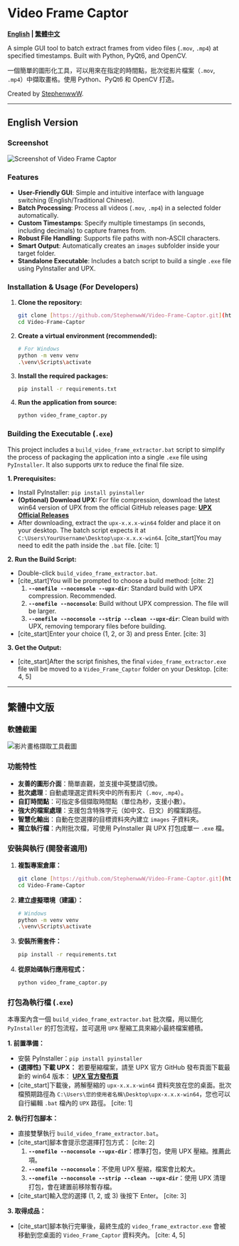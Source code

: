 # Video Frame Captor

**[English](#english-version) | [繁體中文](#繁體中文版)**

A simple GUI tool to batch extract frames from video files (`.mov`, `.mp4`) at specified timestamps. Built with Python, PyQt6, and OpenCV.

一個簡單的圖形化工具，可以用來在指定的時間點，批次從影片檔案（`.mov`, `.mp4`）中擷取畫格。使用 Python、PyQt6 和 OpenCV 打造。

Created by [StephenwwW](https://github.com/StephenwwW).

---

## English Version

### Screenshot

![Screenshot of Video Frame Captor](images/screenshot.png)

### Features

-   **User-Friendly GUI**: Simple and intuitive interface with language switching (English/Traditional Chinese).
-   **Batch Processing**: Process all videos (`.mov`, `.mp4`) in a selected folder automatically.
-   **Custom Timestamps**: Specify multiple timestamps (in seconds, including decimals) to capture frames from.
-   **Robust File Handling**: Supports file paths with non-ASCII characters.
-   **Smart Output**: Automatically creates an `images` subfolder inside your target folder.
-   **Standalone Executable**: Includes a batch script to build a single `.exe` file using PyInstaller and UPX.

### Installation & Usage (For Developers)

1.  **Clone the repository:**
    ```bash
    git clone [https://github.com/StephenwwW/Video-Frame-Captor.git](https://github.com/StephenwwW/Video-Frame-Captor.git)
    cd Video-Frame-Captor
    ```

2.  **Create a virtual environment (recommended):**
    ```bash
    # For Windows
    python -m venv venv
    .\venv\Scripts\activate
    ```

3.  **Install the required packages:**
    ```bash
    pip install -r requirements.txt
    ```

4.  **Run the application from source:**
    ```bash
    python video_frame_captor.py
    ```

### Building the Executable (`.exe`)

This project includes a `build_video_frame_extractor.bat` script to simplify the process of packaging the application into a single `.exe` file using `PyInstaller`. It also supports `UPX` to reduce the final file size.

**1. Prerequisites:**
   - Install PyInstaller: `pip install pyinstaller`
   - **(Optional) Download UPX:** For file compression, download the latest win64 version of UPX from the official GitHub releases page:
     [**UPX Official Releases**](https://github.com/upx/upx/releases)
   - After downloading, extract the `upx-x.x.x-win64` folder and place it on your desktop. The batch script expects it at `C:\Users\YourUsername\Desktop\upx-x.x.x-win64`. [cite_start]You may need to edit the path inside the `.bat` file. [cite: 1]

**2. Run the Build Script:**
   - Double-click `build_video_frame_extractor.bat`.
   - [cite_start]You will be prompted to choose a build method: [cite: 2]
     1.  **`--onefile --noconsole --upx-dir`**: Standard build with UPX compression. Recommended.
     2.  **`--onefile --noconsole`**: Build without UPX compression. The file will be larger.
     3.  **`--onefile --noconsole --strip --clean --upx-dir`**: Clean build with UPX, removing temporary files before building.
   - [cite_start]Enter your choice (1, 2, or 3) and press Enter. [cite: 3]

**3. Get the Output:**
   - [cite_start]After the script finishes, the final `video_frame_extractor.exe` file will be moved to a `Video_Frame_Captor` folder on your Desktop. [cite: 4, 5]

---
## 繁體中文版

### 軟體截圖

![影片畫格擷取工具截圖](images/screenshot.png)

### 功能特性

-   **友善的圖形介面**：簡單直觀，並支援中英雙語切換。
-   **批次處理**：自動處理選定資料夾中的所有影片（`.mov`, `.mp4`）。
-   **自訂時間點**：可指定多個擷取時間點（單位為秒，支援小數）。
-   **強大的檔案處理**：支援包含特殊字元（如中文、日文）的檔案路徑。
-   **智慧化輸出**：自動在您選擇的目標資料夾內建立 `images` 子資料夾。
-   **獨立執行檔**：內附批次檔，可使用 PyInstaller 與 UPX 打包成單一 `.exe` 檔。

### 安裝與執行 (開發者適用)

1.  **複製專案倉庫：**
    ```bash
    git clone [https://github.com/StephenwwW/Video-Frame-Captor.git](https://github.com/StephenwwW/Video-Frame-Captor.git)
    cd Video-Frame-Captor
    ```

2.  **建立虛擬環境（建議）：**
    ```bash
    # Windows
    python -m venv venv
    .\venv\Scripts\activate
    ```

3.  **安裝所需套件：**
    ```bash
    pip install -r requirements.txt
    ```

4.  **從原始碼執行應用程式：**
    ```bash
    python video_frame_captor.py
    ```

### 打包為執行檔 (`.exe`)

本專案內含一個 `build_video_frame_extractor.bat` 批次檔，用以簡化 `PyInstaller` 的打包流程，並可選用 `UPX` 壓縮工具來縮小最終檔案體積。

**1. 前置準備：**
   - 安裝 PyInstaller：`pip install pyinstaller`
   - **(選擇性) 下載 UPX：** 若要壓縮檔案，請至 UPX 官方 GitHub 發布頁面下載最新的 win64 版本：
     [**UPX 官方發布頁**](https://github.com/upx/upx/releases)
   - [cite_start]下載後，將解壓縮的 `upx-x.x.x-win64` 資料夾放在您的桌面。批次檔預期路徑為 `C:\Users\您的使用者名稱\Desktop\upx-x.x.x-win64`，您也可以自行編輯 `.bat` 檔內的 `UPX` 路徑。 [cite: 1]

**2. 執行打包腳本：**
   - 直接雙擊執行 `build_video_frame_extractor.bat`。
   - [cite_start]腳本會提示您選擇打包方式： [cite: 2]
     1.  **`--onefile --noconsole --upx-dir`**：標準打包，使用 UPX 壓縮。推薦此項。
     2.  **`--onefile --noconsole`**：不使用 UPX 壓縮，檔案會比較大。
     3.  **`--onefile --noconsole --strip --clean --upx-dir`**：使用 UPX 清理打包，會在建置前移除暫存檔。
   - [cite_start]輸入您的選擇 (1, 2, 或 3) 後按下 Enter。 [cite: 3]

**3. 取得成品：**
   - [cite_start]腳本執行完畢後，最終生成的 `video_frame_extractor.exe` 會被移動到您桌面的 `Video_Frame_Captor` 資料夾內。 [cite: 4, 5]

